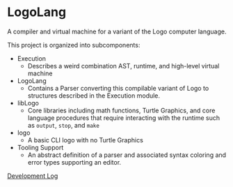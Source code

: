 # LogoLang

A compiler and virtual machine for a variant of the Logo computer language.

This project is organized into subcomponents:

- Execution
  - Describes a weird combination AST, runtime, and high-level virtual machine
- LogoLang
  - Contains a Parser converting this compilable variant of Logo to structures described in the Execution module.
- libLogo
  - Core libraries including math functions, Turtle Graphics, and  core language procedures that require interacting with the runtime such as `output`, `stop`, and `make`
- logo
  - A basic CLI logo with no Turtle Graphics
- Tooling Support
  - An abstract definition of a parser and associated syntax coloring and error types supporting an editor.    

[Development Log](Log.md)
